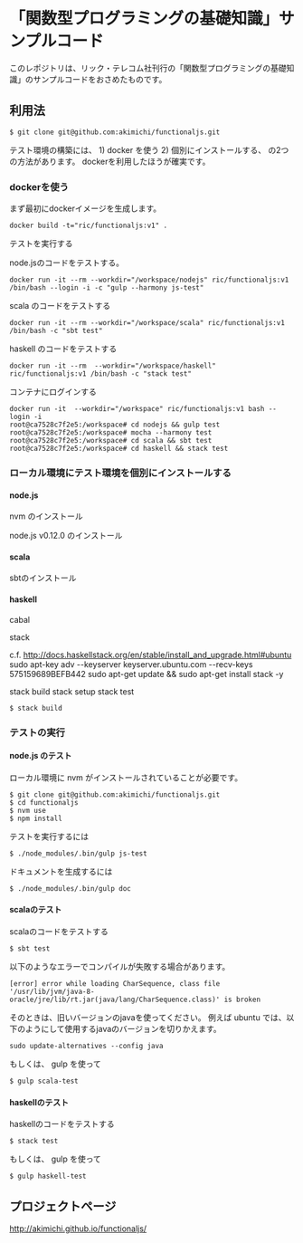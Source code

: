 # 「関数型プログラミングの基礎知識」サンプルコード

このレポジトリは、リック・テレコム社刊行の「関数型プログラミングの基礎知識」のサンプルコードをおさめたものです。

## 利用法 

~~~
$ git clone git@github.com:akimichi/functionaljs.git
~~~

テスト環境の構築には、 1) docker を使う 2) 個別にインストールする、 の2つの方法があります。
dockerを利用したほうが確実です。


### dockerを使う

まず最初にdockerイメージを生成します。

~~~
docker build -t="ric/functionaljs:v1" .
~~~

テストを実行する

node.jsのコードをテストする。

~~~
docker run -it --rm --workdir="/workspace/nodejs" ric/functionaljs:v1 /bin/bash --login -i -c "gulp --harmony js-test"
~~~

scala のコードをテストする

~~~
docker run -it --rm --workdir="/workspace/scala" ric/functionaljs:v1 /bin/bash -c "sbt test"
~~~

haskell のコードをテストする

~~~
docker run -it --rm  --workdir="/workspace/haskell" ric/functionaljs:v1 /bin/bash -c "stack test"
~~~

コンテナにログインする

~~~
docker run -it  --workdir="/workspace" ric/functionaljs:v1 bash --login -i
root@ca7528c7f2e5:/workspace# cd nodejs && gulp test 
root@ca7528c7f2e5:/workspace# mocha --harmony test
root@ca7528c7f2e5:/workspace# cd scala && sbt test
root@ca7528c7f2e5:/workspace# cd haskell && stack test 
~~~


### ローカル環境にテスト環境を個別にインストールする

#### node.js

nvm のインストール

node.js v0.12.0 のインストール

#### scala

sbtのインストール

#### haskell

cabal

stack

c.f. http://docs.haskellstack.org/en/stable/install_and_upgrade.html#ubuntu
sudo apt-key adv --keyserver keyserver.ubuntu.com --recv-keys 575159689BEFB442
sudo apt-get update && sudo apt-get install stack -y

stack build
stack setup
stack test

~~~
$ stack build
~~~

### テストの実行 

#### node.js のテスト

ローカル環境に nvm がインストールされていることが必要です。

~~~
$ git clone git@github.com:akimichi/functionaljs.git
$ cd functionaljs
$ nvm use
$ npm install
~~~

テストを実行するには

~~~
$ ./node_modules/.bin/gulp js-test
~~~

ドキュメントを生成するには

~~~
$ ./node_modules/.bin/gulp doc
~~~

#### scalaのテスト

scalaのコードをテストする

~~~
$ sbt test
~~~

以下のようなエラーでコンパイルが失敗する場合があります。

~~~
[error] error while loading CharSequence, class file '/usr/lib/jvm/java-8-oracle/jre/lib/rt.jar(java/lang/CharSequence.class)' is broken
~~~

そのときは、旧いバージョンのjavaを使ってください。
例えば ubuntu では、以下のようにして使用するjavaのバージョンを切りかえます。

~~~
sudo update-alternatives --config java
~~~


もしくは、 gulp を使って

~~~
$ gulp scala-test
~~~

#### haskellのテスト

haskellのコードをテストする

~~~
$ stack test
~~~

もしくは、 gulp を使って

~~~
$ gulp haskell-test
~~~

## プロジェクトページ


http://akimichi.github.io/functionaljs/

